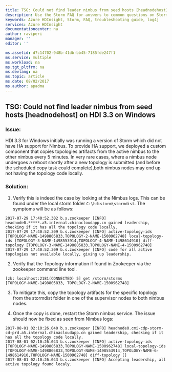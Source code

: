 ```yaml
---
title: TSG: Could not find leader nimbus from seed hosts [headnodehost] | Microsoft Docs
description: Use the Storm FAQ for answers to common questions on Storm on Azure HDInsight platform.
keywords: Azure HDInsight, Storm, FAQ, troubleshooting guide, log4j
services: Azure HDInsight
documentationcenter: na
author: raviperi
manager: ''
editor: ''

ms.assetid: d7c14702-948b-41db-bb45-7185fde247f1
ms.service: multiple
ms.workload: na
ms.tgt_pltfrm: na
ms.devlang: na
ms.topic: article
ms.date: 08/02/2017
ms.author: apadma
---
```

## TSG: Could not find leader nimbus from seed hosts [headnodehost] on HDI 3.3 on Windows

### Issue:

HDI 3.3 for Windows initially was running a version of Storm which did not have HA support for Nimbus. To provide HA support, we deployed a custom component that copies topologies artifacts from the active nimbus to the other nimbus every 5 minutes. 
In very rare cases, where a nimbus node undergoes a reboot shortly after a new topology is submitted (and before the scheduled copy task could complete),both nimbus nodes may end up not having the topology code locally. 

### Solution:

1. Verify this is indeed the case by looking at the Nimbus logs. This can be found under the local storm folder ```C:\hdistorm\stormdist```. The symptoms will be as follows:
```
2017-07-29 17:40:52.302 b.s.zookeeper [INFO] headnode0.*****.a5.internal.chinacloudapp.cn gained leadership, checking if it has all the topology code locally.
2017-07-29 17:40:52.309 b.s.zookeeper [INFO] active-topology-ids [TOPOLOGY-NAME-1498805833,TOPOLOGY-2-NAME-1500962748] local-topology-ids [TOPOLOGY-3-NAME-1498553914,TOPOLOGY-4-NAME-1498614910] diff-topology [TOPOLOGY-3-NAME-1498805833,TOPOLOGY-NAME-4-1500962748]
2017-07-29 17:40:52.309 b.s.zookeeper [INFO] code for all active topologies not available locally, giving up leadership.
```
2. Verify that the Topology information if found in Zookeeper via the zookeeper command line tool.
```
[zk: localhost:2181(CONNECTED) 5] get /storm/storms
[TOPOLOGY-NAME-1498805833, TOPOLOGY-2-NAME-1500962748]
```
3. To mitigate this, copy the topology artifacts for the specific topology from the stormdist folder in one of the supervisor nodes to both nimbus nodes.

4. Once the copy is done, restart the Storm nimbus service. The issue should now be fixed as seen from Nimbus logs:
```
2017-08-01 02:10:26.040 b.s.zookeeper [INFO] headnode0.cmi-cdp-storm-cd-prd.a5.internal.chinacloudapp.cn gained leadership, checking if it has all the topology code locally.
2017-08-01 02:10:26.043 b.s.zookeeper [INFO] active-topology-ids [TOPOLOGY-NAME-1498805833,TOPOLOGY-NAME-1500962748] local-topology-ids [TOPOLOGY-NAME-1498805833,TOPOLOGY-NAME-1498553914,TOPOLOGY-NAME-6-1498614910,TOPOLOGY-NAME-1500962748] diff-topology []
2017-08-01 02:10:26.043 b.s.zookeeper [INFO] Accepting leadership, all active topology found localy.
```
